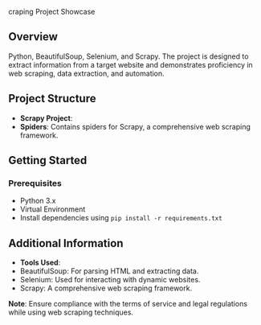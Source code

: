 craping Project Showcase

## Overview

 Python, BeautifulSoup, Selenium, and Scrapy. The project is designed to extract information from a target website and demonstrates proficiency in web scraping, data extraction, and automation.

## Project Structure

- **Scrapy Project**:
- **Spiders**: Contains spiders for Scrapy, a comprehensive web scraping framework.

## Getting Started

### Prerequisites

- Python 3.x
- Virtual Environment
- Install dependencies using `pip install -r requirements.txt`

## Additional Information

- **Tools Used**:
- BeautifulSoup: For parsing HTML and extracting data.
- Selenium: Used for interacting with dynamic websites.
- Scrapy: A comprehensive web scraping framework.


**Note**: Ensure compliance with the terms of service and legal regulations while using web scraping techniques.

